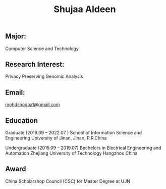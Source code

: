 ﻿---
title: "Shujaa Aldeen"
excerpt: "Postgraduate<br/><img src='/images/Aladdin.gif' height='500' width='300'>"
collection: Postgraduate


---


Major:   
---
Computer Science and Technology 

Research Interest:   
---
Privacy Preserving Genomic Analysis

Email:            
---
mohdshogaa1@gmail.com


Education
----
Graduate (2019.09 – 2022.07 ) 
School of Information Science and Engineering 
University of Jinan, Jinan, P.R.China 

Undergraduate (2015.09 – 2019.07) 
Bechelors in Electrical Engineering and Automation 
Zhejiang University of Technology Hangzhou China


Award
---
China Scholarshop Council (CSC) for Master Degree at UJN 


